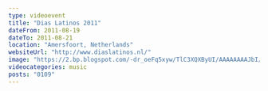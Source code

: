```yaml
---
type: videoevent
title: "Dias Latinos 2011"
dateFrom: 2011-08-19
dateTo: 2011-08-21
location: "Amersfoort, Netherlands"
websiteUrl: "http://www.diaslatinos.nl/"
image: "https://2.bp.blogspot.com/-dr_oeFq5xyw/TlC3XQXByUI/AAAAAAAAJbI/SPnRsxZX7Uc/s1600/dsc06197.picasaweb.jpg"
videocategories: music
posts: "0109"
---
```


